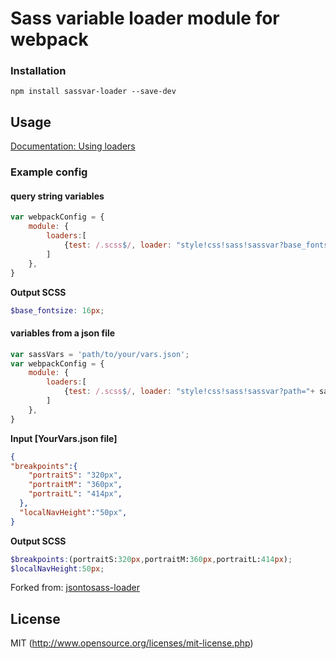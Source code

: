 # Sass variable loader module for webpack

### Installation

`npm install sassvar-loader --save-dev`

## Usage

[Documentation: Using loaders](http://webpack.github.io/docs/using-loaders.html)

### Example config

#### query string variables
``` javascript
var webpackConfig = {
    module: {
        loaders:[
            {test: /.scss$/, loader: "style!css!sass!sassvar?base_fontsize=16px"}
        ]
    },
}

```
**Output SCSS**
``` scss
$base_fontsize: 16px;
```

#### variables from a json file
``` javascript
var sassVars = 'path/to/your/vars.json';
var webpackConfig = {
    module: {
        loaders:[
            {test: /.scss$/, loader: "style!css!sass!sassvar?path="+ sassVars}
        ]
    },
}

```

**Input [YourVars.json file]**
``` json
{
"breakpoints":{
    "portraitS": "320px",
    "portraitM": "360px",
    "portraitL": "414px",
  },
  "localNavHeight":"50px",
}
```

**Output SCSS**
``` scss
$breakpoints:(portraitS:320px,portraitM:360px,portraitL:414px);
$localNavHeight:50px;
```

Forked from: [jsontosass-loader](https://github.com/EdwardIrby/jsontosass-loader)

## License

MIT (http://www.opensource.org/licenses/mit-license.php)
